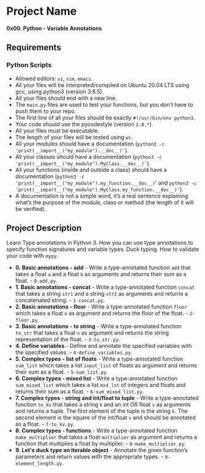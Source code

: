 # Project Name
**0x00. Python - Variable Annotations**

##  Requirements

### Python Scripts
*   Allowed editors: `vi`, `vim`, `emacs`.
*   All your files will be interpreted/compiled on Ubuntu 20.04 LTS using gcc, using python3 (version 3.8.5).
*   All your files should end with a new line.
*   The `main.py` files are used to test your functions, but you don’t have to push them to your repo.
*   The first line of all your files should be exactly `#!/usr/bin/env python3`.
*   Your code should use the pycodestyle (version `2.8.*`).
*   All your files must be executable.
*   The length of your files will be tested using `wc`.
*   All your modules should have a documentation (`python3 -c 'print(__import__("my_module").__doc__)'`).
*   All your classes should have a documentation (`python3 -c 'print(__import__("my_module").MyClass.__doc__)'`).
*   All your functions (inside and outside a class) should have a documentation (`python3 -c 'print(__import__("my_module").my_function.__doc__)`' and `python3 -c 'print(__import__("my_module").MyClass.my_function.__doc__)'`).
*   A documentation is not a simple word, it’s a real sentence explaining what’s the purpose of the module, class or method (the length of it will be verified).


## Project Description
Learn Type annotations in Python 3.
How you can use type annotations to specify function signatures and variable types.
Duck typing.
How to validate your code with `mypy`.


* **0. Basic annotations - add** - Write a type-annotated function `add` that takes a float `a` and a float `b` as arguments and returns their sum as a float. - `0-add.py`.
* **1. Basic annotations - concat** - Write a type-annotated function `concat` that takes a string `str1` and a string `str2` as arguments and returns a concatenated string. - `1-concat.py`.
* **2. Basic annotations - floor** - Write a type-annotated function `floor` which takes a float `n` as argument and returns the floor of the float. - `2-floor.py`.
* **3. Basic annotations - to string** - Write a type-annotated function `to_str` that takes a float `n` as argument and returns the string representation of the float. - `3-to_str.py`.
* **4. Define variables** - Define and annotate the specified variables with the specified values. - `4-define_variables.py`.
* **5. Complex types - list of floats** - Write a type-annotated function `sum_list` which takes a list `input_list` of floats as argument and returns their sum as a float. - `5-sum_list.py`.
* **6. Complex types - mixed list** - Write a type-annotated function `sum_mixed_list` which takes a list `mxd_lst` of integers and floats and returns their sum as a float. - `6-sum_mixed_list.py`.
* **7. Complex types - string and int/float to tuple** - Write a type-annotated function `to_kv` that takes a string `k` and an int OR float `v` as arguments and returns a tuple. The first element of the tuple is the string `k`. The second element is the square of the int/float `v` and should be annotated as a float. - `7-to_kv.py`.
* **8. Complex types - functions** - Write a type-annotated function `make_multiplier` that takes a float `multiplier` as argument and returns a function that multiplies a float by multiplier. - `8-make_multiplier.py`.
* **9. Let's duck type an iterable object** - Annotate the given function’s parameters and return values with the appropriate types. - `9-element_length.py`.
